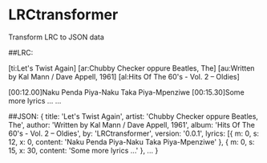 LRCtransformer
==============

Transform LRC to JSON data

##LRC:

[ti:Let's Twist Again]
[ar:Chubby Checker oppure  Beatles, The]
[au:Written by Kal Mann / Dave Appell, 1961]
[al:Hits Of The 60's - Vol. 2 – Oldies]

[00:12.00]Naku Penda Piya-Naku Taka Piya-Mpenziwe
[00:15.30]Some more lyrics ...
...

##JSON:
{
    title: 'Let's Twist Again',
    artist: 'Chubby Checker oppure  Beatles, The',
    author: 'Written by Kal Mann / Dave Appell, 1961',
    album: 'Hits Of The 60's - Vol. 2 – Oldies',
    by: 'LRCtransformer',
    version: '0.0.1',
    lyrics: [{
        m: 0,
        s: 12,
        x: 0,
        content: 'Naku Penda Piya-Naku Taka Piya-Mpenziwe'
    },
    {
        m: 0,
        s: 15,
        x: 30,
        content: 'Some more lyrics ...'
    },
    ...
}
